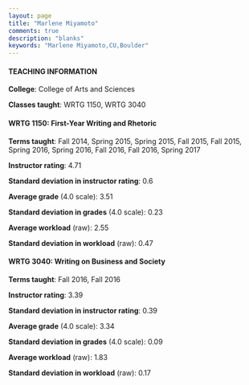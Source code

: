 ```yaml
---
layout: page
title: "Marlene Miyamoto" 
comments: true
description: "blanks"
keywords: "Marlene Miyamoto,CU,Boulder"
---
```

<head>
<script src="https://ajax.googleapis.com/ajax/libs/jquery/2.1.3/jquery.min.js"></script>
<script src="https://dl.dropboxusercontent.com/s/pc42nxpaw1ea4o9/highcharts.js?dl=0"></script>
<!-- <script src="../assets/js/highcharts.js"></script> -->
<style type="text/css">@font-face {
	font-family: "Bebas Neue";
	src: url(https://www.filehosting.org/file/details/544349/BebasNeue Regular.otf) format("opentype");
	}
	h1.Bebas { 
		font-family: "Bebas Neue", Verdana, Tahoma;
	}
</style>
</head>
	   
#### TEACHING INFORMATION

**College**: College of Arts and Sciences

**Classes taught**: WRTG 1150, WRTG 3040

#### WRTG 1150: First-Year Writing and Rhetoric

**Terms taught**: Fall 2014, Spring 2015, Spring 2015, Fall 2015, Fall 2015, Spring 2016, Spring 2016, Fall 2016, Fall 2016, Spring 2017

**Instructor rating**: 4.71

**Standard deviation in instructor rating**: 0.6

**Average grade** (4.0 scale): 3.51

**Standard deviation in grades** (4.0 scale): 0.23

**Average workload** (raw): 2.55

**Standard deviation in workload** (raw): 0.47

#### WRTG 3040: Writing on Business and Society

**Terms taught**: Fall 2016, Fall 2016

**Instructor rating**: 3.39

**Standard deviation in instructor rating**: 0.39

**Average grade** (4.0 scale): 3.34

**Standard deviation in grades** (4.0 scale): 0.09

**Average workload** (raw): 1.83

**Standard deviation in workload** (raw): 0.17

